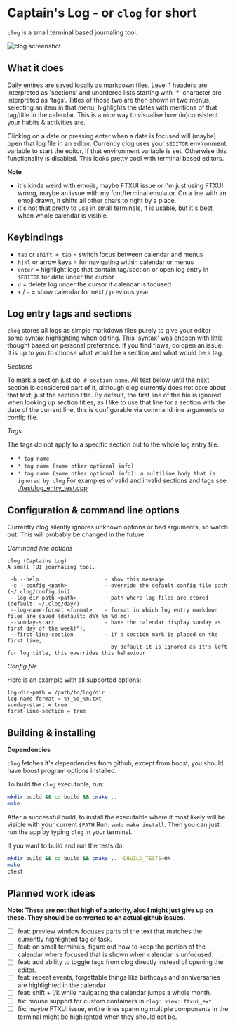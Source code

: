 # Captain's Log - or `clog` for short
`clog` is a small terminal based journaling tool. 

![clog screenshot](./clog.gif)

## What it does
Daily entires are saved locally as markdown files. Level 1 headers are interpreted as 'sections' and unordered lists
starting with '*' character are interpreted as 'tags'. Titles of those two are then shown in two menus, selecting 
an item in that menu, highlights the dates with mentions of that tag/title in the calendar. This is a nice way
to visualise how (in)consistent your habits & activities are.

Clicking on a date or pressing enter when a date is focused will (maybe) open that log file in an editor.
Currently clog uses your `$EDITOR` environment variable to start the editor, if that environment variable is set. Otherwise
this functionality is disabled. This looks pretty cool with terminal based editors.

**Note**
- it's kinda weird with emojis, maybe FTXUI issue or I'm just using FTXUI wrong, maybe an issue with my font/terminal emulator. 
On a line with an emoji drawn, it shifts all other chars to right by a place.
- it's not that pretty to use in small terminals, it is usable, but it's best when whole calendar is visible.

## Keybindings 
- `tab` or `shift + tab` =  switch focus between calendar and menus
- `hjkl` or arrow keys = for navigating within calendar or menus
- `enter` = highlight logs that contain tag/section or open log entry in `$EDITOR` for date under the cursor
- `d` = delete log under the cursor if calendar is focused
- `+` / `-` = show calendar for next / previous year

## Log entry tags and sections
`clog` stores all logs as simple markdown files purely to give your editor some syntax highlighting when editing. 
This 'syntax' was chosen with little thought based on personal preference. If you find flaws, do open an issue.
It is up to you to choose what would be a section and what would be a tag.

*Sections*

To mark a section just do: `# section name`. All text below until the next section is considered part of it, although 
clog currently does not care about that text, just the section title. By default, the first line of the file is ignored when
looking up section titles, as I like to use that line for a section with the date of the current line, this is configurable via 
command line arguments or config file.

*Tags*

The tags do not apply to a specific section but to the whole log entry file. 
- `* tag name`
- `* tag name (some other optional info)`
- `* tag name (some other optional info): a multiline body that is ignored by clog`
For examples of valid and invalid sections and tags see [./test/log_entry_test.cpp](./test/log_entry_test.cpp)

## Configuration & command line options
Currently clog silently ignores unknown options or bad arguments, so watch out. This will probably be changed in the future.

*Command line options*
```
clog (Captains Log)
A small TUI journaling tool.

 -h --help                     - show this message
 -c --config <path>            - override the default config file path (~/.clog/config.ini)
 --log-dir-path <path>         - path where log files are stored (default: ~/.clog/day/)
 --log-name-format <format>    - format in which log entry markdown files are saved (default: d%Y_%m_%d.md)
 --sunday-start                - have the calendar display sunday as first day of the week)"};
 --first-line-section          - if a section mark is placed on the first line, 
                                 by default it is ignored as it's left for log title, this overrides this behaviour
```

*Config file*

Here is an example with all supported options:
```
log-dir-path = /path/to/log/dir
log-name-format = %Y_%d_%m.txt
sunday-start = true
first-line-section = true
```

## Building & installing
**Dependencies**

`clog` fetches it's dependencies from github, except from boost, you should have boost program options installed.


To build the `clog` executable, run:
```sh
mkdir build && cd build && cmake ..
make 
```
After a successful build, to install the executable where it most likely will be visible with your current `$PATH` Run: `sudo make install`.
Then you can just run the app by typing `clog` in your terminal.

If you want to build and run the tests do:
```sh
mkdir build && cd build && cmake .. -DBUILD_TESTS=ON
make 
ctest
```

## Planned work ideas
**Note: These are not that high of a priority, also I might just give up on these. They should be converted to an actual github issues.**
- [ ] feat: preview window focuses parts of the text that matches the currently highlighted tag or task.
- [ ] feat: on small terminals, figure out how to keep the portion of the calendar where focused that is shown when calendar is unfocused.
- [ ] feat: add ability to toggle tags from clog directly instead of opening the editor.
- [ ] feat: repeat events, forgettable things like birthdays and anniversaries are highlighted in the calendar
- [ ] feat: shift + j/k while navigating the calendar jumps a whole month.
- [ ] fix: mouse support for custom containers in `clog::view::ftxui_ext`
- [ ] fix: maybe FTXUI issue, entire lines spanning multiple components in the terminal might be highlighted when they should not be.
